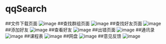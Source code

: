 # qqSearch
##文件下载页面
![image](https://github.com/renjianfeng/qqSearch/raw/master/sdf1.jpg)
##查找群组页面
![image](https://github.com/renjianfeng/qqSearch/raw/master/sdf2.jpg)
##查找好友页面
![image](https://github.com/renjianfeng/qqSearch/raw/master/sdf3.jpg)
##添加好友
![image](https://github.com/renjianfeng/qqSearch/raw/master/sdf4.jpg)
##查看好友
![image](https://github.com/renjianfeng/qqSearch/raw/master/sdf5.jpg)
##出错页面
![image](https://github.com/renjianfeng/qqSearch/raw/master/sdf6.jpg)
##通讯录
![image](https://github.com/renjianfeng/qqSearch/raw/master/sdf7.jpg)
##课程表
![image](https://github.com/renjianfeng/qqSearch/raw/master/sdf8.jpg)
##网盘
![image](https://github.com/renjianfeng/qqSearch/raw/master/sdf9.jpg)
##意见反馈
![image](https://github.com/renjianfeng/qqSearch/raw/master/sdf10.jpg)
